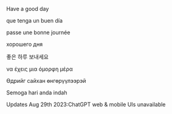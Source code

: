 Have a good day

que tenga un buen día

passe une bonne journée

хорошего дня

좋은 하루 보내세요

να έχεις μια όμορφη μέρα

Өдрийг сайхан өнгөрүүлээрэй

Semoga hari anda indah



Updates Aug 29th 2023:ChatGPT web & mobile UIs unavailable


